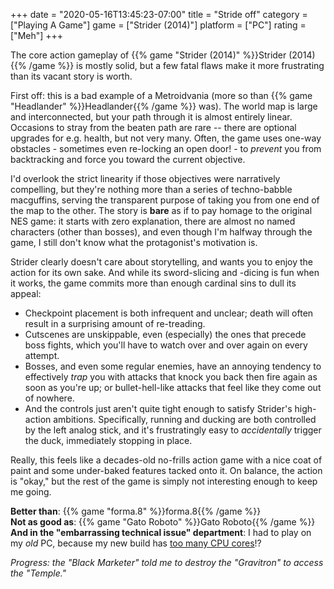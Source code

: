 +++
date = "2020-05-16T13:45:23-07:00"
title = "Stride off"
category = ["Playing A Game"]
game = ["Strider (2014)"]
platform = ["PC"]
rating = ["Meh"]
+++

The core action gameplay of {{% game "Strider (2014)" %}}Strider (2014){{% /game %}} is mostly solid, but a few fatal flaws make it more frustrating than its vacant story is worth.

First off: this is a bad example of a Metroidvania (more so than {{% game "Headlander" %}}Headlander{{% /game %}} was).  The world map is large and interconnected, but your path through it is almost entirely linear.  Occasions to stray from the beaten path are rare -- there are optional upgrades for e.g. health, but not very many.  Often, the game uses one-way obstacles - sometimes even re-locking an open door! - to <i>prevent</i> you from backtracking and force you toward the current objective.

I'd overlook the strict linearity if those objectives were narratively compelling, but they're nothing more than a series of techno-babble macguffins, serving the transparent purpose of taking you from one end of the map to the other.  The story is <b>bare</b> as if to pay homage to the original NES game: it starts with zero explanation, there are almost no named characters (other than bosses), and even though I'm halfway through the game, I still don't know what the protagonist's motivation is.

Strider clearly doesn't care about storytelling, and wants you to enjoy the action for its own sake.  And while its sword-slicing and -dicing is fun when it works, the game commits more than enough cardinal sins to dull its appeal:

* Checkpoint placement is both infrequent and unclear; death will often result in a surprising amount of re-treading.
* Cutscenes are unskippable, even (especially) the ones that precede boss fights, which you'll have to watch over and over again on every attempt.
* Bosses, and even some regular enemies, have an annoying tendency to effectively <i>trap</i> you with attacks that knock you back then fire again as soon as you're up; or bullet-hell-like attacks that feel like they come out of nowhere.
* And the controls just aren't quite tight enough to satisfy Strider's high-action ambitions.  Specifically, running and ducking are both controlled by the left analog stick, and it's frustratingly easy to <i>accidentally</i> trigger the duck, immediately stopping in place.

Really, this feels like a decades-old no-frills action game with a nice coat of paint and some under-baked features tacked onto it.  On balance, the action is "okay," but the rest of the game is simply not interesting enough to keep me going.

<b>Better than</b>: {{% game "forma.8" %}}forma.8{{% /game %}}  
<b>Not as good as</b>: {{% game "Gato Roboto" %}}Gato Roboto{{% /game %}}  
<b>And in the "embarrassing technical issue" department</b>: I had to play on my <i>old</i> PC, because my new build has <a href="https://steamcommunity.com/app/235210/discussions/0/1634166237662954679/">too many CPU cores</a>!?

<i>Progress: the "Black Marketer" told me to destroy the "Gravitron" to access the "Temple."</i>
